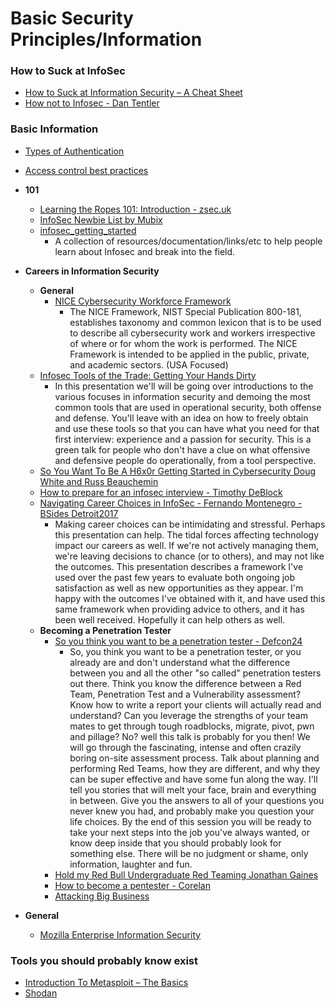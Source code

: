 # Basic Security Principles/Information









### How to Suck at InfoSec
* [How to Suck at Information Security – A Cheat Sheet](https://zeltser.com/suck-at-security-cheat-sheet/)
* [How not to Infosec - Dan Tentler](https://www.youtube.com/watch?v=S5O47gemMNQ)





### Basic Information
* [Types of Authentication](http://www.gfi.com/blog/security-101-authentication-part-2/)
* [Access control best practices](https://srlabs.de/acs/)
* **101**
	* [Learning the Ropes 101: Introduction - zsec.uk](https://blog.zsec.uk/101-intro/)
	* [InfoSec Newbie List by Mubix](https://gist.github.com/mubix/5737a066c8845d25721ec4bf3139fd31)
	* [infosec_getting_started](https://github.com/gradiuscypher/infosec_getting_started)
		* A collection of resources/documentation/links/etc to help people learn about Infosec and break into the field.
* **Careers in Information Security**
	* **General**
		* [NICE Cybersecurity Workforce Framework](https://www.nist.gov/itl/applied-cybersecurity/national-initiative-cybersecurity-education-nice/nice-cybersecurity)
			* The NICE Framework, NIST Special Publication 800-181, establishes taxonomy and common lexicon that is to be used to describe all cybersecurity work and workers irrespective of where or for whom the work is performed. The NICE Framework is intended to be applied in the public, private, and academic sectors. (USA Focused)
	* [Infosec Tools of the Trade: Getting Your Hands Dirty](http://www.irongeek.com/i.php?page=videos/bsidesnashville2017/bsides-nashville-2017-green00-infosec-tools-of-the-trade-getting-your-hands-dirty-jason-smith-and-tara-wink)
		* In this presentation we'll will be going over introductions to the various focuses in information security and demoing the most common tools that are used in operational security, both offense and defense. You'll leave with an idea on how to freely obtain and use these tools so that you can have what you need for that first interview: experience and a passion for security. This is a green talk for people who don't have a clue on what offensive and defensive people do operationally, from a tool perspective.
	* [So You Want To Be A H6x0r Getting Started in Cybersecurity Doug White and Russ Beauchemin ](https://www.youtube.com/watch?v=rRJKghTTics)
	* [How to prepare for an infosec interview - Timothy DeBlock](http://www.timothydeblock.com/eis/135)
	* [Navigating Career Choices in InfoSec - Fernando Montenegro - BSides Detroit2017](https://www.youtube.com/watch?v=yM2xCjrQSY4)
		* Making career choices can be intimidating and stressful. Perhaps this presentation can help. The tidal forces affecting technology impact our careers as well. If we're not actively managing them, we're leaving decisions to chance (or to others), and may not like the outcomes. This presentation describes a framework I've used over the past few years to evaluate both ongoing job satisfaction as well as new opportunities as they appear. I'm happy with the outcomes I've obtained with it, and have used this same framework when providing advice to others, and it has been well received. Hopefully it can help others as well.
	* **Becoming a Penetration Tester**
		* [So you think you want to be a penetration tester - Defcon24](https://www.youtube.com/watch?v=be7bvZkgFmY)
			* So, you think you want to be a penetration tester, or you already are and don't understand what the difference between you and all the other "so called" penetration testers out there. Think you know the difference between a Red Team, Penetration Test and a Vulnerability assessment? Know how to write a report your clients will actually read and understand? Can you leverage the strengths of your team mates to get through tough roadblocks, migrate, pivot, pwn and pillage? No? well this talk is probably for you then! We will go through the fascinating, intense and often crazily boring on-site assessment process. Talk about planning and performing Red Teams, how they are different, and why they can be super effective and have some fun along the way. I'll tell you stories that will melt your face, brain and everything in between. Give you the answers to all of your questions you never knew you had, and probably make you question your life choices. By the end of this session you will be ready to take your next steps into the job you've always wanted, or know deep inside that you should probably look for something else. There will be no judgment or shame, only information, laughter and fun.
		* [Hold my Red Bull Undergraduate Red Teaming Jonathan Gaines](https://www.youtube.com/watch?v=9vgpqRzuvLk)
		* [How to become a pentester - Corelan](https://www.corelan.be/index.php/2015/10/13/how-to-become-a-pentester/)
		* [Attacking Big Business](https://www.cyberis.co.uk/blog/attacking-big-business)	


* **General**
	* [Mozilla Enterprise Information Security](https://infosec.mozilla.org/)





### Tools you should probably know exist
* [Introduction To Metasploit – The Basics](http://www.elithecomputerguy.com/2013/02/08/introduction-to-metasploit-the-basics/) 
* [Shodan](http://www.shodanhq.com/help)